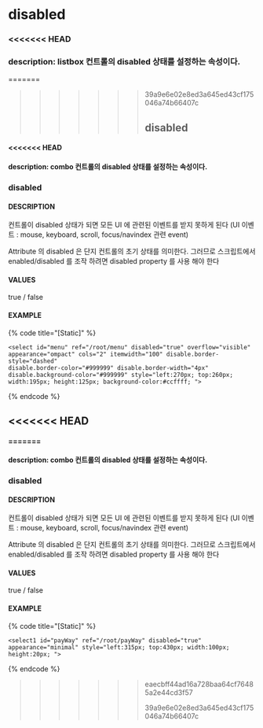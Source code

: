 # disabled

### &lt;&lt;&lt;&lt;&lt;&lt;&lt; HEAD

### description: listbox 컨트롤의 disabled 상태를 설정하는 속성이다.

=======

> > > > > > > 39a9e6e02e8ed3a645ed43cf175046a74b66407c
> > > > > > >
> > > > > > > ## disabled

#### &lt;&lt;&lt;&lt;&lt;&lt;&lt; HEAD

#### description: combo 컨트롤의 disabled 상태를 설정하는 속성이다.

### disabled

#### DESCRIPTION

컨트롤이 disabled 상태가 되면 모든 UI 에 관련된 이벤트를 받지 못하게 된다 \(UI 이벤트 : mouse, keyboard, scroll, focus/navindex 관련 event\)

Attribute 의 disabled 은 단지 컨트롤의 초기 상태를 의미한다. 그러므로 스크립트에서 enabled/disabled 를 조작 하려면 disabled property 를 사용 해야 한다

#### VALUES

true / false

#### EXAMPLE

{% code title="\[Static\]" %}
```markup
<select id="menu" ref="/root/menu" disabled="true" overflow="visible" 
appearance="ompact" cols="2" itemwidth="100" disable.border-style="dashed" 
disable.border-color="#999999" disable.border-width="4px" disable.background-color="#999999" style="left:270px; top:260px; width:195px; height:125px; background-color:#ccffff; ">
```
{% endcode %}

## &lt;&lt;&lt;&lt;&lt;&lt;&lt; HEAD

#### =======

#### description: combo 컨트롤의 disabled 상태를 설정하는 속성이다.

### disabled

#### DESCRIPTION

컨트롤이 disabled 상태가 되면 모든 UI 에 관련된 이벤트를 받지 못하게 된다 \(UI 이벤트 : mouse, keyboard, scroll, focus/navindex 관련 event\)

Attribute 의 disabled 은 단지 컨트롤의 초기 상태를 의미한다. 그러므로 스크립트에서 enabled/disabled 를 조작 하려면 disabled property 를 사용 해야 한다

#### VALUES

true / false

#### EXAMPLE

{% code title="\[Static\]" %}
```markup
<select1 id="payWay" ref="/root/payWay" disabled="true" 
appearance="minimal" style="left:315px; top:430px; width:100px; 
height:20px; ">
```
{% endcode %}

> > > > > > > eaecbff44ad16a728baa64cf76485a2e44cd3f57
> > > > > > >
> > > > > > > 39a9e6e02e8ed3a645ed43cf175046a74b66407c

